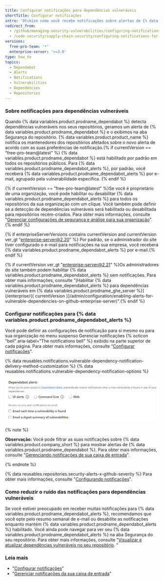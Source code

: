 ```yaml
---
title: Configurar notificações para dependências vulneráveis
shortTitle: Configurar notificações
intro: 'Otimize como você recebe notificações sobre alertas de {% data variables.product.prodname_dependabot %}.'
redirect_from:
  - /github/managing-security-vulnerabilities/configuring-notifications-for-vulnerable-dependencies
  - /code-security/supply-chain-security/configuring-notifications-for-vulnerable-dependencies
versions:
  free-pro-team: '*'
  enterprise-server: '>=3.0'
type: how_to
topics:
  - Dependabot
  - Alerts
  - Notifications
  - Vulnerabilities
  - Dependencies
  - Repositories
---
```


<!--For this article in earlier GHES versions, see /content/github/managing-security-vulnerabilities-->

### Sobre notificações para dependências vulneráveis

Quando {% data variables.product.prodname_dependabot %} detecta dependências vulneráveis nos seus repositórios, geramos um alerta de {% data variables.product.prodname_dependabot %} e o exibimos na aba Segurança do repositório. {% data variables.product.product_name %} notifica os mantenedores dos repositórios afetados sobre o novo alerta de acordo com as suas preferências de notificação.{% if currentVersion == "free-pro-team@latest" %} {% data variables.product.prodname_dependabot %} está habilitado por padrão em todos os repositórios públicos. Para {% data variables.product.prodname_dependabot_alerts %}, por padrão, você receberá {% data variables.product.prodname_dependabot_alerts %} por e-mail, agrupado pela vulnerabilidade específica.
{% endif %}

{% if currentVersion == "free-pro-team@latest" %}Se você é proprietário de uma organização, você pode habilitar ou desabilitar {% data variables.product.prodname_dependabot_alerts %} para todos os repositórios da sua organização com um clique. Você também pode definir se a detecção de dependências vulneráveis será habilitada ou desabilitada para repositórios recém-criados. Para obter mais informações, consulte "[Gerenciar configurações de segurança e análise para sua organização](/organizations/keeping-your-organization-secure/managing-security-and-analysis-settings-for-your-organization#enabling-or-disabling-a-feature-for-all-new-repositories-when-they-are-added)".
{% endif %}

{% if enterpriseServerVersions contains currentVersion and currentVersion ver_gt "enterprise-server@2.20" %}
Por padrão, se o administrador do site tiver configurado o e-mail para notificações na sua empresa, você receberá {% data variables.product.prodname_dependabot_alerts %} por e-mail.{% endif %}

{% if currentVersion ver_gt "enterprise-server@2.21" %}Os administradores do site também podem habilitar {% data variables.product.prodname_dependabot_alerts %} sem notificações. Para obter mais informações, consulte "[Habilitar {% data variables.product.prodname_dependabot_alerts %} para dependências vulneráveis em {% data variables.product.prodname_ghe_server %}](/enterprise/{{ currentVersion }}/admin/configuration/enabling-alerts-for-vulnerable-dependencies-on-github-enterprise-server)".{% endif %}

### Configurar notificações para {% data variables.product.prodname_dependabot_alerts %}

Você pode definir as configurações de notificação para si mesmo ou para sua organização no menu suspenso Gerenciar notificações {% octicon "bell" aria-label="The notifications bell" %} exibido na parte superior de cada página. Para obter mais informações, consulte “[Configurar notificações](/github/managing-subscriptions-and-notifications-on-github/configuring-notifications#choosing-your-notification-settings)".

{% data reusables.notifications.vulnerable-dependency-notification-delivery-method-customization %}
{% data reusables.notifications.vulnerable-dependency-notification-options %}

  ![Opções {% data variables.product.prodname_dependabot_alerts %} ](/assets/images/help/notifications-v2/dependabot-alerts-options.png)

{% note %}

**Observação:** Você pode filtrar as suas notificações sobre {% data variables.product.company_short %} para mostrar alertas de {% data variables.product.prodname_dependabot %}. Para obter mais informações, consulte "[Gerenciando notificações de sua caixa de entrada](/github/managing-subscriptions-and-notifications-on-github/managing-notifications-from-your-inbox#dependabot-custom-filters)".

{% endnote %}

{% data reusables.repositories.security-alerts-x-github-severity %} Para obter mais informações, consulte "[Configurando notificações](/github/managing-subscriptions-and-notifications-on-github/configuring-notifications#filtering-email-notifications)".

### Como reduzir o ruído das notificações para dependências vulneráveis

Se você estiver preocupado em receber muitas notificações para {% data variables.product.prodname_dependabot_alerts %}, recomendamos que você opte pelo resumo semanal de e-mail ou desabilite as notificações enquanto mantém {% data variables.product.prodname_dependabot_alerts %} habilitado. Você ainda pode navegar para ver seu {% data variables.product.prodname_dependabot_alerts %} na aba Segurança do seu repositório. Para obter mais informações, consulte "[Visualizar e atualizar dependências vulneráveis no seu repositório](/github/managing-security-vulnerabilities/viewing-and-updating-vulnerable-dependencies-in-your-repository). "

### Leia mais

- "[Configurar notificações](/github/managing-subscriptions-and-notifications-on-github/configuring-notifications)"
- "[Gerenciar notificações da sua caixa de entrada](/github/managing-subscriptions-and-notifications-on-github/managing-notifications-from-your-inbox#supported-is-queries)"
